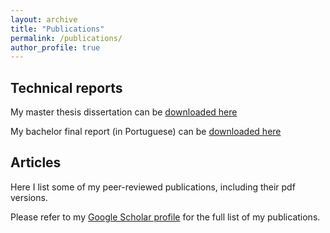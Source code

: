 ```yaml
---
layout: archive
title: "Publications"
permalink: /publications/
author_profile: true
---
```


## Technical reports

My master thesis dissertation can be [downloaded here](http://hharcolezi.github.io/files/2019_UNESP_Master_thesis_compressed.pdf)

My bachelor final report (in Portuguese) can be [downloaded here](http://hharcolezi.github.io/files/2017_UNEMAT_Final_Work.pdf)

## Articles

Here I list some of my peer-reviewed publications, including their pdf versions.

Please refer to my [Google Scholar profile](https://scholar.google.com/citations?hl=en&user=VJgSocwAAAAJ) for the full list of my publications.

<script src="https://bibbase.org/service/mendeley/d3148a09-11fc-3977-b94f-dff64aa07f73?jsonp=1"></script>
